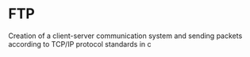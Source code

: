 # FTP
Creation of a client-server communication system and sending packets according to TCP/IP protocol standards in c
